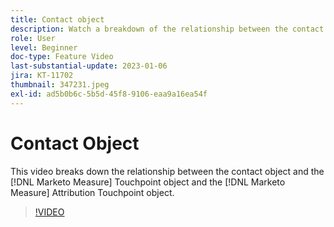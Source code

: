 ```yaml
---
title: Contact object
description: Watch a breakdown of the relationship between the contact object and the [!DNL Marketo Measure] Touchpoint object and the [!DNL Marketo Measure] Attribution Touchpoint object.
role: User
level: Beginner
doc-type: Feature Video
last-substantial-update: 2023-01-06
jira: KT-11702
thumbnail: 347231.jpeg
exl-id: ad5b0b6c-5b5d-45f8-9106-eaa9a16ea54f
---
```

# Contact Object

This video breaks down the relationship between the contact object and the [!DNL Marketo Measure] Touchpoint object and the [!DNL Marketo Measure] Attribution Touchpoint object.

>[!VIDEO](https://video.tv.adobe.com/v/347231/?quality=12&learn=on)
